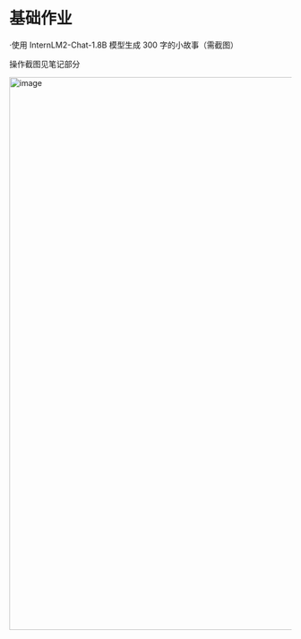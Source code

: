 # 基础作业

·使用 InternLM2-Chat-1.8B 模型生成 300 字的小故事（需截图）

操作截图见笔记部分

<img width="987" alt="image" src="https://github.com/kalabiqlx/InternLM2-Tutorial-Assignment/assets/102224466/fefb1c8f-0d3b-4b96-b81f-df3ea28b54ca">

